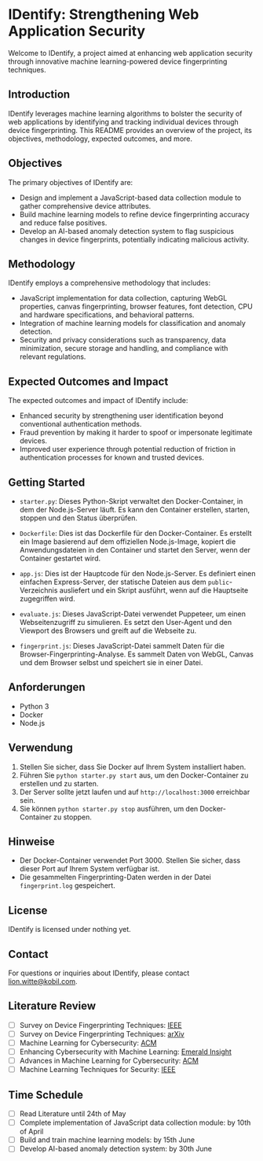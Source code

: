# IDentify: Strengthening Web Application Security

Welcome to IDentify, a project aimed at enhancing web application security through innovative machine learning-powered device fingerprinting techniques.

## Introduction

IDentify leverages machine learning algorithms to bolster the security of web applications by identifying and tracking individual devices through device fingerprinting. This README provides an overview of the project, its objectives, methodology, expected outcomes, and more.

## Objectives

The primary objectives of IDentify are:
- Design and implement a JavaScript-based data collection module to gather comprehensive device attributes.
- Build machine learning models to refine device fingerprinting accuracy and reduce false positives.
- Develop an AI-based anomaly detection system to flag suspicious changes in device fingerprints, potentially indicating malicious activity.

## Methodology

IDentify employs a comprehensive methodology that includes:
- JavaScript implementation for data collection, capturing WebGL properties, canvas fingerprinting, browser features, font detection, CPU and hardware specifications, and behavioral patterns.
- Integration of machine learning models for classification and anomaly detection.
- Security and privacy considerations such as transparency, data minimization, secure storage and handling, and compliance with relevant regulations.

## Expected Outcomes and Impact

The expected outcomes and impact of IDentify include:
- Enhanced security by strengthening user identification beyond conventional authentication methods.
- Fraud prevention by making it harder to spoof or impersonate legitimate devices.
- Improved user experience through potential reduction of friction in authentication processes for known and trusted devices.

## Getting Started

- `starter.py`: Dieses Python-Skript verwaltet den Docker-Container, in dem der Node.js-Server läuft. Es kann den Container erstellen, starten, stoppen und den Status überprüfen.

- `Dockerfile`: Dies ist das Dockerfile für den Docker-Container. Es erstellt ein Image basierend auf dem offiziellen Node.js-Image, kopiert die Anwendungsdateien in den Container und startet den Server, wenn der Container gestartet wird.

- `app.js`: Dies ist der Hauptcode für den Node.js-Server. Es definiert einen einfachen Express-Server, der statische Dateien aus dem `public`-Verzeichnis ausliefert und ein Skript ausführt, wenn auf die Hauptseite zugegriffen wird.

- `evaluate.js`: Dieses JavaScript-Datei verwendet Puppeteer, um einen Webseitenzugriff zu simulieren. Es setzt den User-Agent und den Viewport des Browsers und greift auf die Webseite zu.

- `fingerprint.js`: Dieses JavaScript-Datei sammelt Daten für die Browser-Fingerprinting-Analyse. Es sammelt Daten von WebGL, Canvas und dem Browser selbst und speichert sie in einer Datei.

## Anforderungen

- Python 3
- Docker
- Node.js

## Verwendung

1. Stellen Sie sicher, dass Sie Docker auf Ihrem System installiert haben.
2. Führen Sie `python starter.py start` aus, um den Docker-Container zu erstellen und zu starten.
3. Der Server sollte jetzt laufen und auf `http://localhost:3000` erreichbar sein.
4. Sie können `python starter.py stop` ausführen, um den Docker-Container zu stoppen.

## Hinweise

- Der Docker-Container verwendet Port 3000. Stellen Sie sicher, dass dieser Port auf Ihrem System verfügbar ist.
- Die gesammelten Fingerprinting-Daten werden in der Datei `fingerprint.log` gespeichert.

## License

IDentify is licensed under nothing yet.

## Contact

For questions or inquiries about IDentify, please contact [lion.witte@kobil.com](mailto:lion.witte@kobil.com).

## Literature Review

- [ ] Survey on Device Fingerprinting Techniques: [IEEE](https://ieeexplore.ieee.org/abstract/document/9519502)
- [ ] Survey on Device Fingerprinting Techniques: [arXiv](https://arxiv.org/abs/1905.01051)
- [ ] Machine Learning for Cybersecurity: [ACM](https://dl.acm.org/doi/abs/10.1145/3386040?casa_token=027mVneiDnwAAAAA:MnDDy8r-IfQwmX69w4iuJZQo2Ow8EG__mWksXG2W5ttQ-ycGeb3PHSP2qTlpCTNmQCxo8LyT4eM)
- [ ] Enhancing Cybersecurity with Machine Learning: [Emerald Insight](https://www.emerald.com/insight/content/doi/10.1108/JIC-04-2019-0067/full/html?casa_token=3GomGpyTYG0AAAAA:DHZzDpRn-wGuWNLt6pk3fVKcwCiIwjrgQoM7Dp67g5MjAnCTE68ub8E5oOKQzu5U-FTp5cOHk6XUG6C5Gjf0G08KcNUqK8GSSBlGjpPtKj8Ztih1Og)
- [ ] Advances in Machine Learning for Cybersecurity: [ACM](https://dl.acm.org/doi/abs/10.1145/3243734.3243768)
- [ ] Machine Learning Techniques for Security: [IEEE](https://ieeexplore.ieee.org/abstract/document/10431413)

## Time Schedule

- [ ] Read Literature until 24th of May
- [ ] Complete implementation of JavaScript data collection module: by 10th of April
- [ ] Build and train machine learning models: by 15th June
- [ ] Develop AI-based anomaly detection system: by 30th June
